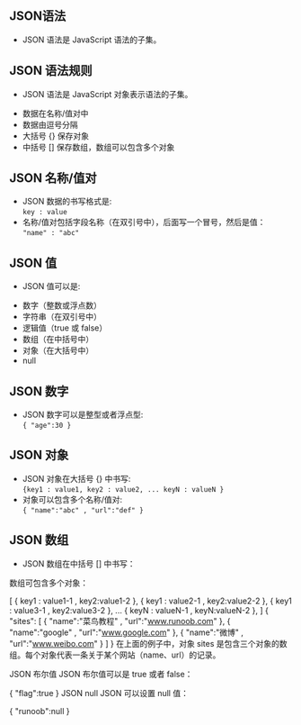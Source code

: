 ## JSON语法  
- JSON 语法是 JavaScript 语法的子集。

## JSON 语法规则  
- JSON 语法是 JavaScript 对象表示语法的子集。  
* 数据在名称/值对中
* 数据由逗号分隔
* 大括号 {} 保存对象
* 中括号 [] 保存数组，数组可以包含多个对象

## JSON 名称/值对  
- JSON 数据的书写格式是:  
`key : value`  
- 名称/值对包括字段名称（在双引号中），后面写一个冒号，然后是值：  
`"name" : "abc"`

## JSON 值  
- JSON 值可以是:  
* 数字（整数或浮点数）
* 字符串（在双引号中）
* 逻辑值（true 或 false）
* 数组（在中括号中）
* 对象（在大括号中）
* null

## JSON 数字  
- JSON 数字可以是整型或者浮点型:  
`{ "age":30 }`

## JSON 对象  
- JSON 对象在大括号 {} 中书写:  
`{key1 : value1, key2 : value2, ... keyN : valueN }`  
- 对象可以包含多个名称/值对:  
`{ "name":"abc" , "url":"def" }`  

## JSON 数组
- JSON 数组在中括号 [] 中书写：

数组可包含多个对象：

[
    { key1 : value1-1 , key2:value1-2 }, 
    { key1 : value2-1 , key2:value2-2 }, 
    { key1 : value3-1 , key2:value3-2 }, 
    ...
    { keyN : valueN-1 , keyN:valueN-2 }, 
]
{
    "sites": [
        { "name":"菜鸟教程" , "url":"www.runoob.com" }, 
        { "name":"google" , "url":"www.google.com" }, 
        { "name":"微博" , "url":"www.weibo.com" }
    ]
}
在上面的例子中，对象 sites 是包含三个对象的数组。每个对象代表一条关于某个网站（name、url）的记录。

JSON 布尔值
JSON 布尔值可以是 true 或者 false：

{ "flag":true }
JSON null
JSON 可以设置 null 值：

{ "runoob":null }

